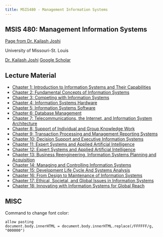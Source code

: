 ```yaml
---
title: MSIS480 - Management Information Systems
---
```


## MSIS 480: Management Information Systems

[Page from Dr. Kailash Joshi](https://www.umsl.edu/~joshik/msis480/mis480.htm)

University of Missouri-St. Louis

[Dr. Kailash Joshi](https://umsl.edu/~joshik/)
[Google Scholar](https://scholar.google.com/citations?hl=en&user=DAzGBewAAAAJ&view_op=list_works&sortby=pubdate)

## Lecture Material

- [Chapter 1: Introduction to Information Systems and Their Capabilities](https://www.umsl.edu/~joshik/msis480/chapt01.htm)
- [Chapter 2: Fundamental Concepts of Information Systems](https://www.umsl.edu/~joshik/msis480/chapt02.htm)
- [Chapter 3: Competing with Information Systems](https://www.umsl.edu/~joshik/msis480/chapt03.htm)
- [Chapter 4: Information Systems Hardware](https://www.umsl.edu/~joshik/msis480/chapt04.htm)
- [Chapter 5: Information Systems Software](https://www.umsl.edu/~joshik/msis480/chapt05.htm)
- [Chapter 6: Database Management](https://www.umsl.edu/~joshik/msis480/chapt06.htm)
- [Chapter 7: Telecommunications, the Internet, and Information System Architecture](https://www.umsl.edu/~joshik/msis480/chapt07.htm)
- [Chapter 8: Support of Individual and Group Knowledge Work](https://www.umsl.edu/~joshik/msis480/chapt08.htm)
- [Chapter 9: Transaction Processing and Management Reporting Systems](https://www.umsl.edu/~joshik/msis480/chapt09.htm)
- [Chapter 10: Decision Support and Executive Information Systems](https://www.umsl.edu/~joshik/msis480/chapt10.htm)
- [Chapter 11: Expert Systems and Applied Artificial Intelligence](https://www.umsl.edu/~joshik/msis480/chapt11.htm)
- [Chapter 12: Expert Systems and Applied Artificial Intelligence](https://www.umsl.edu/~joshik/msis480/chapt12.htm)
- [Chapter 13: Business Reengineering, Information Systems Planning and Acquisition](https://www.umsl.edu/~joshik/msis480/chapt13.htm)
- [Chapter 14: Managing and Controlling Information Systems](https://www.umsl.edu/~joshik/msis480/chapt14.htm)
- [Chapter 15: Development Life Cycle And Systems Analysis](https://www.umsl.edu/~joshik/msis480/chapt15.htm)
- [Chapter 16: From Design to Maintenance of Information Systems](https://www.umsl.edu/~joshik/msis480/chapt16.htm)
- [Chapter 17: Ethical, Societal, and Global Issues in Information Systems](https://www.umsl.edu/~joshik/msis480/chapt17.htm)
- [Chapter 18: Innovating with Information Systems for Global Reach](https://www.umsl.edu/~joshik/msis480/chapt18.htm)


## MISC

Command to change font color:

```
allow pasting
document.body.innerHTML = document.body.innerHTML.replace(/FFFFFF/g, "000000")
```
